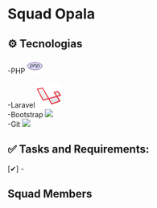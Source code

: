 # Squad Opala 


## ⚙️ Tecnologias

-PHP <img src="iconPHP.png" /><br>     
-Laravel <img src="iconLaravel.png" /> <br>
-Bootstrap <img height=30 src="https://cdn.jsdelivr.net/gh/devicons/devicon/icons/bootstrap/bootstrap-original.svg" /> <br>
-Git <img height=30 src="https://cdn.jsdelivr.net/gh/devicons/devicon/icons/git/git-plain.svg" /> <br>

            
          

## ✅ Tasks and Requirements:

[✔] -

## Squad Members

